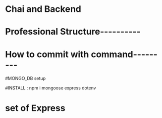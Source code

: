 # Chai and Backend

# Professional Structure----------

<!-- 

1.controllers : 

2.DB         :It is used how database can be connect

3. middlewares:mere pas ik request aayi ki server se kuch do aur may bich me middleware laga dunga taki may app ki cookies dekh saku 

4.models:  it is used to make the differents type of schema related to the project for example hospital management , libraary management

5.routes:  make a standard approach to manage different routes

6.utility: files uploading ,mails uploading etc use for make aur jo functionality bar bar use hogi usko q na ik folder me rakh diya jaye
 -->

# How to commit with command---------

<!-- 
 1.git status 

 2.git add .

 3.git commit -m "write comment the you change in the code"

 4.git push

 -->

 #MONGO_DB setup

 #INSTALL : npm i mongoose express dotenv
 <!-- 
 
 How mongoose connect with database
         
       const mongoose = require('mongoose')
       mongoose.connect('mongodb+srv://sharad:sharad123@codefile.iovnn.mongodb.net')  

       Note: 

       1.Database se jab bhi bat karne ki kosis karunga to problem aa sakti hy so raape in try and catch  OR take Promises aur promisese me bhi resolve ho jati hy by resolve and reject

       2.Database is always in other content (means jab bhi database ko access karoge to time lega islye   "async aur await ka use karo")

 
  -->

  # set of Express 
  <!-- 

  1. cookie-parser :

  2.cors :



   -->